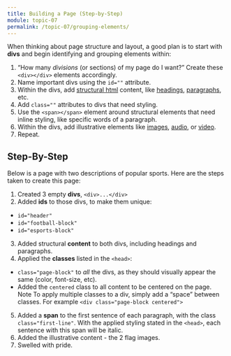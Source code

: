 ```yaml
---
title: Building a Page (Step-by-Step)
module: topic-07
permalink: /topic-07/grouping-elements/
---
```


<div class="divider-heading"></div>

When thinking about page structure and layout, a good plan is to start with **divs** and begin identifying and grouping elements within:

1. “How many _divisions_ (or sections) of my page do I want?” Create these `<div></div>` elements accordingly.
2. Name important divs using the `id=""` attribute.
3. Within the divs, add [structural html](../../topic-04/structural-markup/) content, like [headings](../../topic-03/using-headings/), [paragraphs](../../topic-03/paragraphs), etc.
4. Add `class=""` attributes to divs that need styling.
5. Use the `<span></span>` element around structural elements that need inline styling, like specific words of a paragraph.
6. Within the divs, add illustrative elements like [images](../img-element-review), [audio](../audio-element-review), or [video](../video-element-review).
7. Repeat.


<div class="divider-pg"></div>


## Step-By-Step
Below is a page with two descriptions of popular sports. Here are the steps taken to create this page:

1. Created 3 empty **divs**, `<div>...</div>`
2. Added **ids** to those divs, to make them unique:
  - `id="header"`
  - `id="football-block"`
  - `id="esports-block"`
3. Added structural **content** to both divs, including headings and paragraphs.
4. Applied the **classes** listed in the `<head>`:
  - `class="page-block"` to _all_ the divs, as they should visually appear the same (color, font-size, etc).
  - Added the `centered` class to all content to be centered on the page.<br/>
  <span class="label label-info">Note</span> To apply multiple classes to a div, simply add a “space” between classes. For example `<div class="page-block centered">`
5. Added a **span** to the first sentence of each paragraph, with the class `class="first-line"`. With the applied styling stated in the `<head>`, each sentence with this span will be italic.
6. Added the illustrative content - the 2 flag images.
7. Swelled with pride.


<div class="external-embed">
  <p data-height="600" data-theme-id="30567" data-slug-hash="BaKXvqd" data-default-tab="html,result" data-user="retrog4m3r" data-pen-title="HTML Block-Level and Inline Elements" class="codepen"></p>
</div>
